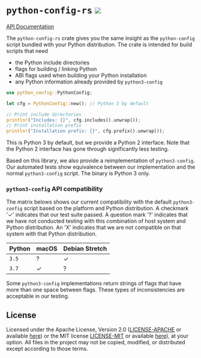# `python-config-rs` [![](https://img.shields.io/crates/v/python-config-rs.svg?style=flat-square)](https://crates.io/crates/python-config-rs)

[API Documentation](https://docs.rs/python-config-rs/)

The `python-config-rs` crate gives you the same insight as
the `python-config` script bundled with your Python distribution.
The crate is intended for build scripts that need

- the Python include directories
- flags for building / linking Python
- ABI flags used when building your Python installation
- any Python information already provided by `python3-config`

```rust
use python_config::PythonConfig;

let cfg = PythonConfig::new(); // Python 3 by default

// Print include directories
println!("Includes: {}", cfg.includes().unwrap());
// Print installation prefix
println!("Installation prefix: {}", cfg.prefix().unwrap());
```

This is Python 3 by default, but we provide a Python 2
interface. Note that the Python 2 interface has gone through
significantly less testing.

Based on this library, we also provide a reimplementation
of `python3-config`. Our automated tests show equivalence
between our implementation and the normal `python3-config`
script. The binary is Python 3 only.

### `python3-config` API compatibility

The matrix belows shows our current compatibility with
the default `python3-config` script based on the platform
and Python distribution. A checkmark '✓' indicates that
our test suite passed. A question mark '?' indicates that
we have not conducted testing with this combination
of host system and Python distribution. An 'X' indicates
that we are not compatible on that system with that
Python distribution.

| Python | macOS | Debian Stretch |
| -------| ----- | -------------- |
|  `3.5` |   ?   |       ✓        |
|  `3.7` |   ✓   |       ?        |

Some `python3-config` implementations return strings of flags
that have more than one space between flags. These types of 
inconsistencies are acceptable in our testing.

## License

Licensed under the Apache License, Version 2.0 ([LICENSE-APACHE](LICENSE-APACHE) or
available [here](http://www.apache.org/licenses/LICENSE-2.0)) or the MIT license
[LICENSE-MIT](LICENSE-MIT) or available [here](http://opensource.org/licenses/MIT)), at your
option. All files in the project may not be copied, modified, or
distributed except according to those terms.